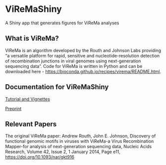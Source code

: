 # ViReMaShiny
 A Shiny app that generates figures for ViReMa analyses

## What is ViReMa?
ViReMa is an algorithm developed by the Routh and Johnson Labs providing “a versatile platform for rapid, sensitive and nucleotide-resolution detection of recombination junctions in viral genomes using next-generation sequencing data”. Code for ViReMa is written in Python and can be downloaded here - https://bioconda.github.io/recipes/virema/README.html.

## Documentation for ViReMaShiny
[Tutorial and Vignettes](https://jayeung12.github.io/)


[Preprint]()

## Relevant Papers
The original ViReMa paper:
Andrew Routh, John E. Johnson, Discovery of functional genomic motifs in viruses with ViReMa-a Virus Recombination Mapper-for analysis of next-generation sequencing data, Nucleic Acids Research, Volume 42, Issue 2, 1 January 2014, Page e11, https://doi.org/10.1093/nar/gkt916
